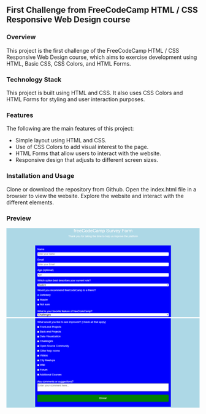 ## First Challenge from FreeCodeCamp HTML / CSS Responsive Web Design course

### Overview
This project is the first challenge of the FreeCodeCamp HTML / CSS Responsive Web Design course, which aims to exercise development using HTML, Basic CSS, CSS Colors, and HTML Forms.

### Technology Stack
This project is built using HTML and CSS. It also uses CSS Colors and HTML Forms for styling and user interaction purposes.

### Features
The following are the main features of this project:

- Simple layout using HTML and CSS.
- Use of CSS Colors to add visual interest to the page.
- HTML Forms that allow users to interact with the website.
- Responsive design that adjusts to different screen sizes.

### Installation and Usage
Clone or download the repository from Github.
Open the index.html file in a browser to view the website.
Explore the website and interact with the different elements.

### Preview
<img src="https://github.com/pollyminatel/FreeCodeCamp-ResponsiveWebDesign-SurveyForm/blob/main/screenshot1.png">
<img src="https://github.com/pollyminatel/FreeCodeCamp-ResponsiveWebDesign-SurveyForm/blob/main/screenshot2.png">
